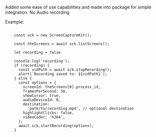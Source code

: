 Added some ease of use capabilities and made into package for simple integration.
No Audio recording

Example:

```

    const sck = new ScreenCaptureKit();

    const theScreens = await sck.listScreens();

    let recording = false

    console.log('recording');
    if (recording) {
      const vidPath = await sck.stopRecording();
      alert(`Recording saved to: ${vidPath}`);
    } else {
      const options = {
        screenId: theScreens[0].process_id,
        framesPerSecond: 30,
        showCursor: true,
        audioDeviceId: 0,
        destination:
          'path/to/recording.mp4', // optional destination
        highlightClicks: false,
        videoCodec: 'h264',
      };
      await sck.startRecording(options);
    }
```
